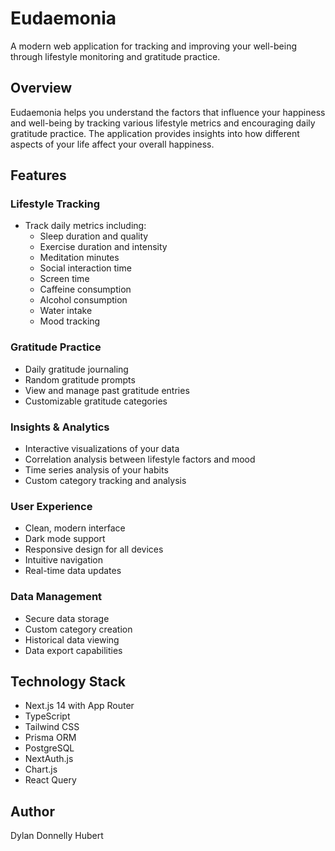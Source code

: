 # Eudaemonia

A modern web application for tracking and improving your well-being through lifestyle monitoring and gratitude practice.

## Overview

Eudaemonia helps you understand the factors that influence your happiness and well-being by tracking various lifestyle metrics and encouraging daily gratitude practice. The application provides insights into how different aspects of your life affect your overall happiness.

## Features

### Lifestyle Tracking
- Track daily metrics including:
  - Sleep duration and quality
  - Exercise duration and intensity
  - Meditation minutes
  - Social interaction time
  - Screen time
  - Caffeine consumption
  - Alcohol consumption
  - Water intake
  - Mood tracking

### Gratitude Practice
- Daily gratitude journaling
- Random gratitude prompts
- View and manage past gratitude entries
- Customizable gratitude categories

### Insights & Analytics
- Interactive visualizations of your data
- Correlation analysis between lifestyle factors and mood
- Time series analysis of your habits
- Custom category tracking and analysis

### User Experience
- Clean, modern interface
- Dark mode support
- Responsive design for all devices
- Intuitive navigation
- Real-time data updates

### Data Management
- Secure data storage
- Custom category creation
- Historical data viewing
- Data export capabilities

## Technology Stack

- Next.js 14 with App Router
- TypeScript
- Tailwind CSS
- Prisma ORM
- PostgreSQL
- NextAuth.js
- Chart.js
- React Query

## Author

Dylan Donnelly Hubert

